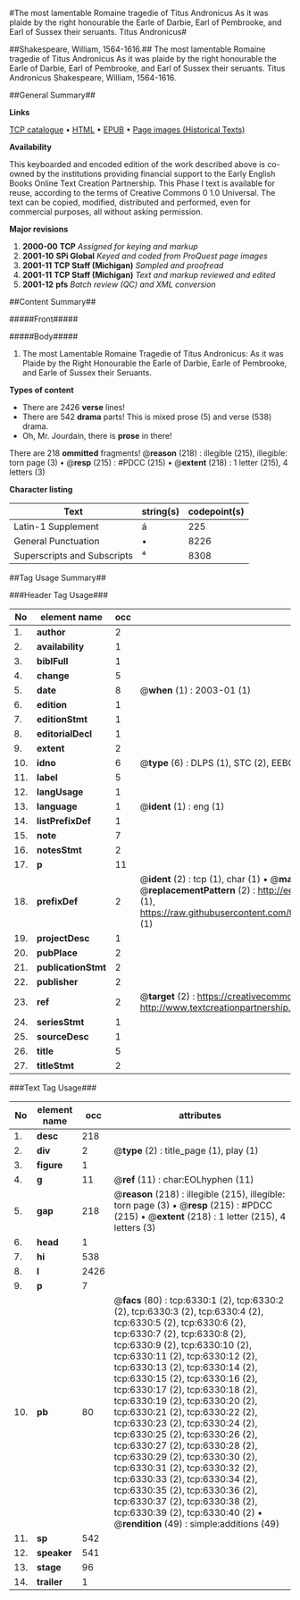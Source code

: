 #The most lamentable Romaine tragedie of Titus Andronicus As it was plaide by the right honourable the Earle of Darbie, Earl of Pembrooke, and Earl of Sussex their seruants. Titus Andronicus#

##Shakespeare, William, 1564-1616.##
The most lamentable Romaine tragedie of Titus Andronicus As it was plaide by the right honourable the Earle of Darbie, Earl of Pembrooke, and Earl of Sussex their seruants.
Titus Andronicus
Shakespeare, William, 1564-1616.

##General Summary##

**Links**

[TCP catalogue](http://www.ota.ox.ac.uk/tcp/)  • 
[HTML](http://tei.it.ox.ac.uk/tcp/Texts-HTML/free/A12/A12017.html)  • 
[EPUB](http://tei.it.ox.ac.uk/tcp/Texts-EPUB/free/A12/A12017.epub) • 
[Page images (Historical Texts)](https://data.historicaltexts.jisc.ac.uk/view?pubId=eebo-99841729e&pageId=eebo-99841729e-6330-1)

**Availability**

This keyboarded and encoded edition of the
	       work described above is co-owned by the institutions
	       providing financial support to the Early English Books
	       Online Text Creation Partnership. This Phase I text is
	       available for reuse, according to the terms of Creative
	       Commons 0 1.0 Universal. The text can be copied,
	       modified, distributed and performed, even for
	       commercial purposes, all without asking permission.

**Major revisions**

1. __2000-00__ __TCP__ *Assigned for keying and markup*
1. __2001-10__ __SPi Global__ *Keyed and coded from ProQuest page images*
1. __2001-11__ __TCP Staff (Michigan)__ *Sampled and proofread*
1. __2001-11__ __TCP Staff (Michigan)__ *Text and markup reviewed and edited*
1. __2001-12__ __pfs__ *Batch review (QC) and XML conversion*

##Content Summary##

#####Front#####

#####Body#####

1. The most Lamentable Romaine Tragedie of Titus Andronicus: As it was Plaide by the Right Honourable the Earle of Darbie, Earle of Pembrooke, and Earle of Sussex their Seruants.

**Types of content**

  * There are 2426 **verse** lines!
  * There are 542 **drama** parts! This is mixed prose (5) and verse (538) drama.
  * Oh, Mr. Jourdain, there is **prose** in there!

There are 218 **ommitted** fragments! 
 @__reason__ (218) : illegible (215), illegible: torn page (3)  •  @__resp__ (215) : #PDCC (215)  •  @__extent__ (218) : 1 letter (215), 4 letters (3)

**Character listing**


|Text|string(s)|codepoint(s)|
|---|---|---|
|Latin-1 Supplement|á|225|
|General Punctuation|•|8226|
|Superscripts             and Subscripts|⁴|8308|

##Tag Usage Summary##

###Header Tag Usage###

|No|element name|occ|attributes|
|---|---|---|---|
|1.|__author__|2||
|2.|__availability__|1||
|3.|__biblFull__|1||
|4.|__change__|5||
|5.|__date__|8| @__when__ (1) : 2003-01 (1)|
|6.|__edition__|1||
|7.|__editionStmt__|1||
|8.|__editorialDecl__|1||
|9.|__extent__|2||
|10.|__idno__|6| @__type__ (6) : DLPS (1), STC (2), EEBO-CITATION (1), PROQUEST (1), VID (1)|
|11.|__label__|5||
|12.|__langUsage__|1||
|13.|__language__|1| @__ident__ (1) : eng (1)|
|14.|__listPrefixDef__|1||
|15.|__note__|7||
|16.|__notesStmt__|2||
|17.|__p__|11||
|18.|__prefixDef__|2| @__ident__ (2) : tcp (1), char (1)  •  @__matchPattern__ (2) : ([0-9\-]+):([0-9IVX]+) (1), (.+) (1)  •  @__replacementPattern__ (2) : http://eebo.chadwyck.com/downloadtiff?vid=$1&page=$2 (1), https://raw.githubusercontent.com/textcreationpartnership/Texts/master/tcpchars.xml#$1 (1)|
|19.|__projectDesc__|1||
|20.|__pubPlace__|2||
|21.|__publicationStmt__|2||
|22.|__publisher__|2||
|23.|__ref__|2| @__target__ (2) : https://creativecommons.org/publicdomain/zero/1.0/ (1), http://www.textcreationpartnership.org/docs/. (1)|
|24.|__seriesStmt__|1||
|25.|__sourceDesc__|1||
|26.|__title__|5||
|27.|__titleStmt__|2||


###Text Tag Usage###

|No|element name|occ|attributes|
|---|---|---|---|
|1.|__desc__|218||
|2.|__div__|2| @__type__ (2) : title_page (1), play (1)|
|3.|__figure__|1||
|4.|__g__|11| @__ref__ (11) : char:EOLhyphen (11)|
|5.|__gap__|218| @__reason__ (218) : illegible (215), illegible: torn page (3)  •  @__resp__ (215) : #PDCC (215)  •  @__extent__ (218) : 1 letter (215), 4 letters (3)|
|6.|__head__|1||
|7.|__hi__|538||
|8.|__l__|2426||
|9.|__p__|7||
|10.|__pb__|80| @__facs__ (80) : tcp:6330:1 (2), tcp:6330:2 (2), tcp:6330:3 (2), tcp:6330:4 (2), tcp:6330:5 (2), tcp:6330:6 (2), tcp:6330:7 (2), tcp:6330:8 (2), tcp:6330:9 (2), tcp:6330:10 (2), tcp:6330:11 (2), tcp:6330:12 (2), tcp:6330:13 (2), tcp:6330:14 (2), tcp:6330:15 (2), tcp:6330:16 (2), tcp:6330:17 (2), tcp:6330:18 (2), tcp:6330:19 (2), tcp:6330:20 (2), tcp:6330:21 (2), tcp:6330:22 (2), tcp:6330:23 (2), tcp:6330:24 (2), tcp:6330:25 (2), tcp:6330:26 (2), tcp:6330:27 (2), tcp:6330:28 (2), tcp:6330:29 (2), tcp:6330:30 (2), tcp:6330:31 (2), tcp:6330:32 (2), tcp:6330:33 (2), tcp:6330:34 (2), tcp:6330:35 (2), tcp:6330:36 (2), tcp:6330:37 (2), tcp:6330:38 (2), tcp:6330:39 (2), tcp:6330:40 (2)  •  @__rendition__ (49) : simple:additions (49)|
|11.|__sp__|542||
|12.|__speaker__|541||
|13.|__stage__|96||
|14.|__trailer__|1||
